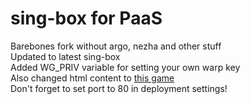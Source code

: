 # sing-box for PaaS
Barebones fork without argo, nezha and other stuff\
Updated to latest sing-box\
Added WG_PRIV variable for setting your own warp key\
Also changed html content to [this game](https://github.com/gd4Ark/2048)\
Don't forget to set port to 80 in deployment settings!
